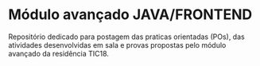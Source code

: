# Módulo avançado JAVA/FRONTEND

Repositório dedicado para postagem das praticas orientadas (POs), das atividades desenvolvidas em sala e provas propostas pelo módulo avançado da residência TIC18.